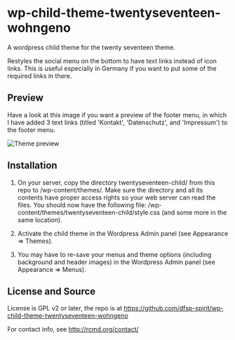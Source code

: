 # wp-child-theme-twentyseventeen-wohngeno
A wordpress child theme for the twenty seventeen theme.

Restyles the social menu on the bottom to have text links instead of icon links. This is useful especially in Germany if you want to put some of the required links in there.


## Preview

Have a look at this image if you want a preview of the footer menu, in which I have added 3 text links (titled 'Kontakt', 'Datenschutz', and 'Impressum') to the footer menu.

![Theme preview](https://github.com/dfsp-spirit/wp-child-theme-twentyseventeen-wohngeno/blob/master/preview_twentyseven_child_theme_text_footer_menu.jpg)

## Installation

1) On your server, copy the directory twentyseventeen-child/ from this repo to <your-wordpress-dir>/wp-content/themes/. Make sure the directory and all its contents have proper access rights so your web server can read the files. You should now have the following file: <your-wordpress-dir>/wp-content/themes/twentyseventeen-child/style.css (and some more in the same location).

2) Activate the child theme in the Wordpress Admin panel (see Appearance => Themes).

3) You may have to re-save your menus and theme options (including background and header images) in the Wordpress Admin panel (see Appearance => Menus).

## License and Source

License is GPL v2 or later, the repo is at https://github.com/dfsp-spirit/wp-child-theme-twentyseventeen-wohngeno

For contact info, see http://rcmd.org/contact/


